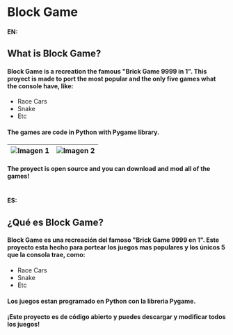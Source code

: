# Block Game

#### __EN:__
## What is Block Game?

#### Block Game is a recreation the famous "Brick Game 9999 in 1". This proyect is made to port the most popular and the only five games what the console have, like:

- Race Cars 
- Snake
- Etc

#### The games are code in __Python__ with __Pygame__ library.

| ![Imagen 1](https://logos-world.net/wp-content/uploads/2021/10/Python-Logo.png) | ![Imagen 2](https://www.pygame.org/docs/_images/pygame_lofi.png) |
|--------------------------------------------------------|-------------------------------------------------------------------------------------------|


#### The proyect is open source and you can download and mod all of the games!

#

#### __ES:__

## ¿Qué es Block Game?

#### Block Game es una recreación del famoso "Brick Game 9999 en 1". Este proyecto esta hecho para portear los juegos mas populares y los únicos 5 que la consola trae, como:

- Race Cars 
- Snake
- Etc

#### Los juegos estan programado en __Python__ con la libreria __Pygame__.

#### ¡Este proyecto es de código abierto y puedes descargar y modificar todos los juegos!


